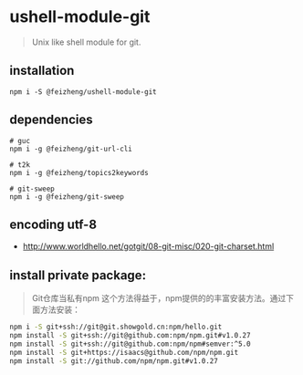 # ushell-module-git
> Unix like shell module for git.

## installation
```shell
npm i -S @feizheng/ushell-module-git
```

## dependencies
```shell
# guc
npm i -g @feizheng/git-url-cli

# t2k
npm i -g @feizheng/topics2keywords

# git-sweep
npm i -g @feizheng/git-sweep
```

## encoding utf-8
+ http://www.worldhello.net/gotgit/08-git-misc/020-git-charset.html

## install private package:
> Git仓库当私有npm
> 这个方法得益于，npm提供的的丰富安装方法。通过下面方法安装：

```bash
npm i -S git+ssh://git@git.showgold.cn:npm/hello.git
npm install -S git+ssh://git@github.com:npm/npm.git#v1.0.27
npm install -S git+ssh://git@github.com:npm/npm#semver:^5.0
npm install -S git+https://isaacs@github.com/npm/npm.git
npm install -S git://github.com/npm/npm.git#v1.0.27
```